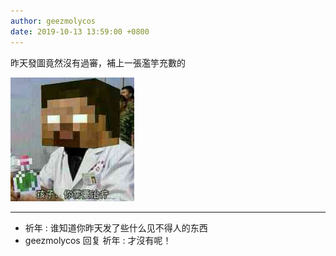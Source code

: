 ```yaml
---
author: geezmolycos
date: 2019-10-13 13:59:00 +0800
---
```


昨天發圖竟然沒有過審，補上一張濫竽充數的

![](/assets/images/qq-zone/2019-10-13-poison.jpg)

--- 

- 祈年 : 谁知道你昨天发了些什么见不得人的东西
- geezmolycos 回复 祈年 : 才沒有呢！
